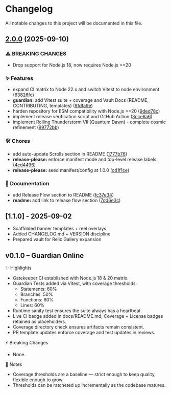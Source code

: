 # Changelog

All notable changes to this project will be documented in this file.

## [2.0.0](https://github.com/Moneyman334/relic-arsenal/compare/relic-arsenal-v1.7.0...relic-arsenal-v2.0.0) (2025-09-10)


### ⚠ BREAKING CHANGES

* Drop support for Node.js 18, now requires Node.js >=20

### ✨ Features

* expand CI matrix to Node 22.x and switch Vitest to node environment ([63826fe](https://github.com/Moneyman334/relic-arsenal/commit/63826fe7cfc7b3c081943f76873bfc8df8c548c2))
* **guardian:** add Vitest suite + coverage and Vault Docs (README, CONTRIBUTING, templates) ([9fdfa9e](https://github.com/Moneyman334/relic-arsenal/commit/9fdfa9e1b51b4f8672c8515b937248821f799bfe))
* harden repository for ESM compatibility with Node.js &gt;=20 ([9ded78c](https://github.com/Moneyman334/relic-arsenal/commit/9ded78c4fe072c77952567b793bd268ec157586a))
* implement release verification script and GitHub Action ([3cce6a6](https://github.com/Moneyman334/relic-arsenal/commit/3cce6a6c0cbe54a051b59dee480c43b03c2141f9))
* implement Rolling Thunderstorm VII (Quantum Dawn) - complete cosmic refinement ([99772bb](https://github.com/Moneyman334/relic-arsenal/commit/99772bb6a71623a8164e991590e380aa617b475a))


### 🛠 Chores

* add auto-update Scrolls section in README ([1777b76](https://github.com/Moneyman334/relic-arsenal/commit/1777b76d2382fa39f2a724595401953e990a155a))
* **release-please:** enforce manifest mode and top-level release labels ([4cd4496](https://github.com/Moneyman334/relic-arsenal/commit/4cd4496037db195802ed9c7810121a603880d3d8))
* **release-please:** seed manifest/config at 1.0.0 ([cd1f1ce](https://github.com/Moneyman334/relic-arsenal/commit/cd1f1ce3b727f5a9b4464455aa13d8f94ceeda55))


### 📜 Documentation

* add Release Flow section to README ([fc37e34](https://github.com/Moneyman334/relic-arsenal/commit/fc37e342b2f3423e855df12e740d56be488781e1))
* **readme:** add link to release flow section ([7dd6e3c](https://github.com/Moneyman334/relic-arsenal/commit/7dd6e3ce6bf56df9d53523a6a842b5f276afa3c7))

## [1.1.0] - 2025-09-02
- Scaffolded banner templates + reel overlays
- Added CHANGELOG.md + VERSION discipline
- Prepared vault for Relic Gallery expansion

## v0.1.0 – Guardian Online

✨ Highlights
- Gatekeeper CI established with Node.js 18 & 20 matrix.
- Guardian Tests added via Vitest, with coverage thresholds:
  - Statements: 60%
  - Branches: 50%
  - Functions: 60%
  - Lines: 60%
- Runtime sanity test ensures the suite always has a heartbeat.
- Live CI badge added in docs/README.md; Coverage + License badges retained as placeholders.
- Coverage directory check ensures artifacts remain consistent.
- PR template updates enforce coverage and test updates in reviews.

⚡ Breaking Changes
- None.

📝 Notes
- Coverage thresholds are a baseline — strict enough to keep quality, flexible enough to grow.
- Thresholds can be ratcheted up incrementally as the codebase matures.
